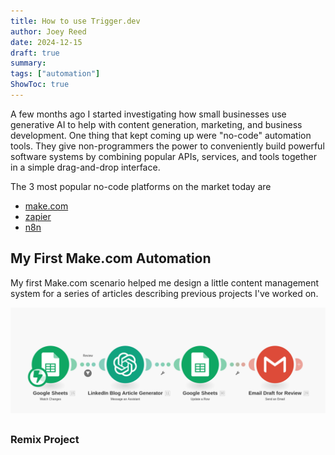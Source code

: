 ```yaml
---
title: How to use Trigger.dev
author: Joey Reed
date: 2024-12-15
draft: true
summary:     
tags: ["automation"]
ShowToc: true
---
```


A few months ago I started investigating how small businesses use generative AI to help with content generation, marketing, and business development.  One thing that kept coming up were "no-code" automation tools.  They give non-programmers the power to conveniently build powerful software systems by combining popular APIs, services, and tools together in a simple drag-and-drop interface.       

The 3 most popular no-code platforms on the market today are  

* [make.com](https://www.make.com/en)
* [zapier](https://zapier.com/)
* [n8n](https://n8n.io/)



## My First Make.com Automation

My first Make.com scenario helped me design a little content management system for a series of articles describing previous projects I've worked on.

![My First Automation](./figures/make_automation.png)

##  

### Remix Project











